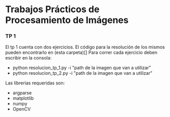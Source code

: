 # Trabajos Prácticos de Procesamiento de Imágenes

### TP 1
El tp 1 cuenta con dos ejercicios. El código para la resolución de los mismos pueden encontrarlo en (esta carpeta)[]
Para correr cada ejercicio deben escribir en la consola:
- python resolucion_tp_1.py -i "path de la imagen que van a utilizar"
- python resolucion_tp_2.py -i "path de la imagen que van a utilizar"

Las librerías requeridas son:
- argparse
- matplotlib
- numpy
- OpenCV
